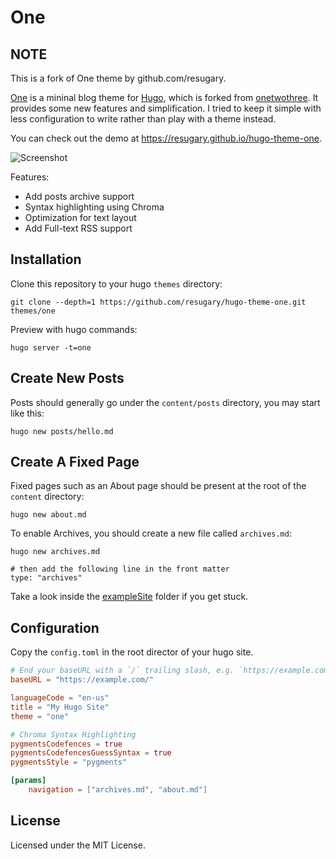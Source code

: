 One
===========
## NOTE

This is a fork of One theme by github.com/resugary.

[One](https://github.com/resugary/hugo-theme-one) is a mininal blog theme for [Hugo](https://gohugo.io/), which is forked from [onetwothree](https://github.com/schollz/onetwothree). It provides some new features and simplification. I tried to keep it simple with less configuration to write rather than play with a theme instead.

You can check out the demo at https://resugary.github.io/hugo-theme-one.

![Screenshot](https://github.com/resugary/hugo-theme-one/blob/master/images/screenshot.png)

Features:  
- Add posts archive support  
- Syntax highlighting using Chroma  
- Optimization for text layout  
- Add Full-text RSS support

## Installation

Clone this repository to your hugo `themes` directory:

```
git clone --depth=1 https://github.com/resugary/hugo-theme-one.git themes/one
```

Preview with hugo commands:

```
hugo server -t=one
```

## Create New Posts

Posts should generally go under the `content/posts` directory, you may start like this:

```
hugo new posts/hello.md
```

## Create A Fixed Page

Fixed pages such as an About page should be present at the root of the `content` directory:

```
hugo new about.md
```

To enable Archives, you should create a new file called `archives.md`:

```
hugo new archives.md

# then add the following line in the front matter
type: "archives"
```

Take a look inside the [exampleSite](https://github.com/resugary/hugo-theme-one/tree/master/exampleSite) folder if you get stuck.

## Configuration

Copy the `config.toml` in the root director of your hugo site. 

```toml
# End your baseURL with a `/` trailing slash, e.g. `https://example.com/`.
baseURL = "https://example.com/"

languageCode = "en-us"
title = "My Hugo Site"
theme = "one"

# Chroma Syntax Highlighting
pygmentsCodefences = true
pygmentsCodefencesGuessSyntax = true
pygmentsStyle = "pygments"

[params]
    navigation = ["archives.md", "about.md"]

```

## License

Licensed under the MIT License.
